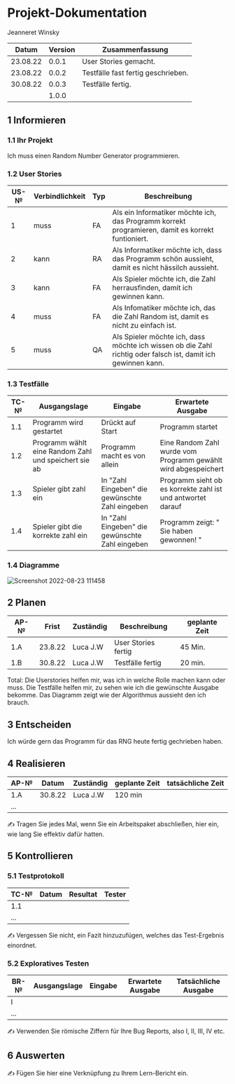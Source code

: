 # Projekt-Dokumentation



Jeanneret Winsky

| Datum | Version | Zusammenfassung                                              |
| ----- | ------- | ------------------------------------------------------------ |
| 23.08.22 | 0.0.1   | User Stories gemacht.                                     |
| 23.08.22 | 0.0.2   | Testfälle fast fertig geschrieben.                        |
| 30.08.22 | 0.0.3   | Testfälle fertig.                                         |
|       | 1.0.0   |                                                              |

## 1 Informieren

### 1.1 Ihr Projekt

Ich muss einen Random Number Generator programmieren.

### 1.2 User Stories

| US-№ | Verbindlichkeit | Typ  | Beschreibung                       |
| ---- | --------------- | ---- | ---------------------------------- |
| 1    |    muss         |  FA  | Als ein Informatiker möchte ich, das Programm korrekt programieren, damit es korrekt funtioniert. |
| 2    |    kann         |  RA  | Als Informatiker möchte ich, dass das Programm schön aussieht, damit es nicht hässilch aussieht. |                                   
| 3    |    kann         |  FA  | Als Spieler möchte ich, die Zahl herrausfinden, damit ich gewinnen kann. |                                    
| 4    |    muss         |  FA  | Als Infomatiker möchte ich, das die Zahl Random ist, damit es  nicht zu einfach ist. |                               
| 5    |    muss         |  QA  | Als Spieler möchte ich, dass möchte ich wissen ob die Zahl richtig oder falsch ist, damit ich gewinnen kann. |                                   

### 1.3 Testfälle

| TC-№ | Ausgangslage| Eingabe | Erwartete Ausgabe |
| ---- | ------------ | ------- | ----------------- |
| 1.1  | Programm wird gestartet | Drückt auf Start | Programm startet |
| 1.2  | Programm wählt eine Random Zahl und speichert sie ab | Programm macht es von allein | Eine Random Zahl wurde vom Programm gewählt wird abgespeichert |         
| 1.3  | Spieler gibt zahl ein | In "Zahl Eingeben" die gewünschte Zahl eingeben | Programm sieht ob es korrekte zahl ist und antwortet darauf |
| 1.4  | Spieler gibt die korrekte zahl ein | In "Zahl Eingeben" die gewünschte Zahl eingeben | Programm zeigt: " Sie haben gewonnen! " | 


### 1.4 Diagramme

![Screenshot 2022-08-23 111458](https://user-images.githubusercontent.com/110892742/186120816-e21e458a-f17e-45a7-835a-4efdaebed1b6.png)


## 2 Planen

| AP-№ | Frist | Zuständig | Beschreibung | geplante Zeit |
| ---- | ----- | --------- | ------------ | ------------- |
| 1.A  |23.8.22|  Luca J.W | User Stories fertig | 45 Min.|
| 1.B  |30.8.22|  Luca J.W | Testfälle fertig    | 20 min.|

Total: Die Userstories helfen mir, was ich in welche Rolle machen kann oder muss.
       Die Testfälle helfen mir, zu sehen wie ich die gewünschte Ausgabe bekomme.
       Das Diagramm zeigt wie der Algorithmus aussieht den ich brauch.
   



## 3 Entscheiden

Ich würde gern das Programm für das RNG heute fertig gechrieben haben.

## 4 Realisieren

| AP-№ | Datum | Zuständig | geplante Zeit | tatsächliche Zeit |
| ---- | ----- | --------- | ------------- | ----------------- |
| 1.A  |30.8.22| Luca J.W  |   120 min     |                   |
| ...  |       |           |               |                   |

✍️ Tragen Sie jedes Mal, wenn Sie ein Arbeitspaket abschließen, hier ein, wie lang Sie effektiv dafür hatten.

## 5 Kontrollieren

### 5.1 Testprotokoll

| TC-№ | Datum | Resultat | Tester |
| ---- | ----- | -------- | ------ |
| 1.1  |       |          |        |
| ...  |       |          |        |

✍️ Vergessen Sie nicht, ein Fazit hinzuzufügen, welches das Test-Ergebnis einordnet.

### 5.2 Exploratives Testen

| BR-№ | Ausgangslage | Eingabe | Erwartete Ausgabe | Tatsächliche Ausgabe |
| ---- | ------------ | ------- | ----------------- | -------------------- |
| I    |              |         |                   |                      |
| ...  |              |         |                   |                      |

✍️ Verwenden Sie römische Ziffern für Ihre Bug Reports, also I, II, III, IV etc.

## 6 Auswerten

✍️ Fügen Sie hier eine Verknüpfung zu Ihrem Lern-Bericht ein.
